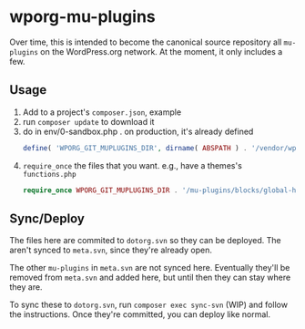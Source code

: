 # wporg-mu-plugins

Over time, this is intended to become the canonical source repository all `mu-plugins` on the WordPress.org network. At the moment, it only includes a few.

## Usage

1. Add to a project's `composer.json`, example
1. run `composer update` to download it
1. do in env/0-sandbox.php .  on production, it's already defined
	```php
	define( 'WPORG_GIT_MUPLUGINS_DIR', dirname( ABSPATH ) . '/vendor/wporg/wporg-mu-plugins' );
	```
1. `require_once` the files that you want. e.g., have a themes's `functions.php`
	```php
	require_once WPORG_GIT_MUPLUGINS_DIR . '/mu-plugins/blocks/global-header-footer/blocks.php';
	```

## Sync/Deploy

The files here are commited to `dotorg.svn` so they can be deployed. The aren't synced to `meta.svn`, since they're already open.

The other `mu-plugins` in `meta.svn` are not synced here. Eventually they'll be removed from `meta.svn` and added here, but until then they can stay where they are.

To sync these to `dotorg.svn`, run `composer exec sync-svn` (WIP) and follow the instructions. Once they're committed, you can deploy like normal.
